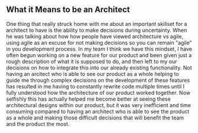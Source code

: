 ## What it Means to be an Architect

One thing that really struck home with me about an important skillset for a architect to have is the ability to make decisions during uncertainty. When he was talking about how how people have viewed architecture vs agile, using agile as an excuse for not making decisions so you can remain "agile" in you development process. In my team I think we have this mindset, I have often begun working on a new feature for our product and been given just a rough description of what it is supposed to do, and then left to my our decisions on how to integrate this into our already existing functionality. Not having an arcitect who is able to see our product as a whole helping to guide me through complex decisions on the development of these features has resulted in me having to constantly rewrite code multiple times until I fully understood how the architecture of our product worked together. Now selfishly this has actually helped me become better at seeing these architectural designs within our product, but it was very inefficient and time consuming compared to having an architect who is able to see the product as a whole and making those difficult decisions that will benefit the team and the product the most.
